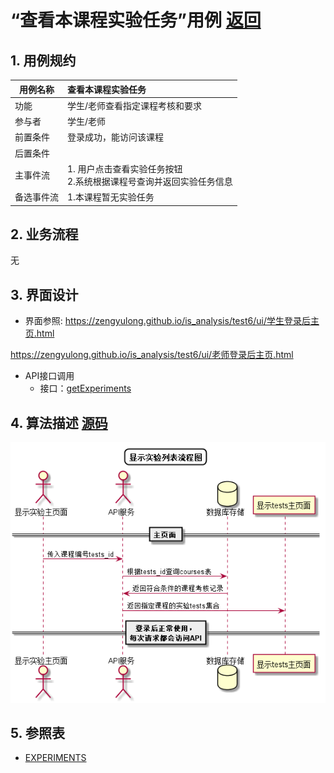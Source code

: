 # “查看本课程实验任务”用例 [返回](../README.md)

## 1. 用例规约

|用例名称|查看本课程实验任务|
|-------|:-------------|
|功能|学生/老师查看指定课程考核和要求|
|参与者|学生/老师|
|前置条件| 登录成功，能访问该课程|
|后置条件||
|主事件流| 1. 用户点击查看实验任务按钮<br/>2.系统根据课程号查询并返回实验任务信息<br/>|
|备选事件流|1.本课程暂无实验任务|

## 2. 业务流程
无

## 3. 界面设计
- 界面参照: 
https://zengyulong.github.io/is_analysis/test6/ui/学生登录后主页.html

https://zengyulong.github.io/is_analysis/test6/ui/老师登录后主页.html
- API接口调用
    - 接口：[getExperiments](../接口1/getExperiments.md)

## 4. 算法描述 [源码](../流程图/产看课程考核和要求.wsd)
![查看课程考核和要求](../images/流程图/查看课程考核和要求.png)
    
## 5. 参照表

- [EXPERIMENTS](../数据库设计/数据库设计.md/#EXPERIMENTS)